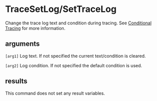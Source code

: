 # TraceSetLog/SetTraceLog

Change the trace log text and condition during tracing. See [Conditional Tracing](../../introduction/ConditionalTracing.md) for more information.

## arguments

`[arg1]` Log text. If not specified the current text/condition is cleared.

`[arg2]` Log condition. If not specified the default condition is used.

## results

This command does not set any result variables.
